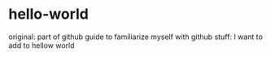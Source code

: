 # hello-world
original: part of github guide to familiarize myself with github
stuff: I want to add to hellow world
